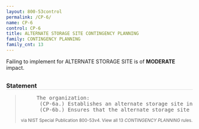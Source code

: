 ```yaml
---
layout: 800-53control
permalink: /CP-6/
name: CP-6
control: CP-6
title: ALTERNATE STORAGE SITE CONTINGENCY PLANNING
family: CONTINGENCY PLANNING
family_cnt: 13
---
```

<p class="text-warning">Failing to implement for ALTERNATE STORAGE SITE is of <b>MODERATE</b> impact.</p>

<h3 style="border-bottom:1px solid #ddd;margin:30px 0 8px 0;">Statement</h3>
<blockquote>
<pre>     The organization: 
      (CP-6a.) Establishes an alternate storage site including necessary agreements to permit the storage and retrieval of information system backup information; and 
      (CP-6b.) Ensures that the alternate storage site provides information security safeguards equivalent to that of the primary site. 
</pre>
<p><small>via NIST Special Publication 800-53v4. View all 13 <i>CONTINGENCY PLANNING</i> rules. <a href="/cce/ssg/group/$Group_id"><span class="glyphicon glyphicon-link"></span></a> </small></p>
</blockquote>

